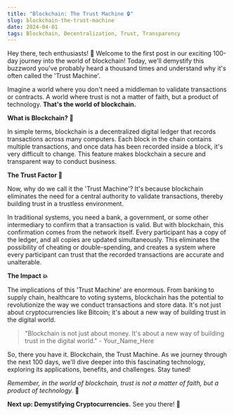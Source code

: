 ```yaml
---
title: "Blockchain: The Trust Machine 🔒"
slug: blockchain-the-trust-machine
date: 2024-04-01
tags: Blockchain, Decentralization, Trust, Transparency
---
```


Hey there, tech enthusiasts! 🙌 Welcome to the first post in our exciting 100-day journey into the world of blockchain! Today, we'll demystify this buzzword you've probably heard a thousand times and understand why it's often called the 'Trust Machine'. 

Imagine a world where you don't need a middleman to validate transactions or contracts. A world where trust is not a matter of faith, but a product of technology. **That's the world of blockchain.**

**What is Blockchain? 🤔**

In simple terms, blockchain is a decentralized digital ledger that records transactions across many computers. Each block in the chain contains multiple transactions, and once data has been recorded inside a block, it's very difficult to change. This feature makes blockchain a secure and transparent way to conduct business.

**The Trust Factor 🤝**

Now, why do we call it the 'Trust Machine'? It's because blockchain eliminates the need for a central authority to validate transactions, thereby building trust in a trustless environment.

In traditional systems, you need a bank, a government, or some other intermediary to confirm that a transaction is valid. But with blockchain, this confirmation comes from the network itself. Every participant has a copy of the ledger, and all copies are updated simultaneously. This eliminates the possibility of cheating or double-spending, and creates a system where every participant can trust that the recorded transactions are accurate and unalterable.

**The Impact 💥**

The implications of this 'Trust Machine' are enormous. From banking to supply chain, healthcare to voting systems, blockchain has the potential to revolutionize the way we conduct transactions and store data. It's not just about cryptocurrencies like Bitcoin; it's about a new way of building trust in the digital world.

> "Blockchain is not just about money. It's about a new way of building trust in the digital world." - Your_Name_Here

So, there you have it. Blockchain, the Trust Machine. As we journey through the next 100 days, we'll dive deeper into this fascinating technology, exploring its applications, benefits, and challenges. Stay tuned!

*Remember, in the world of blockchain, trust is not a matter of faith, but a product of technology.* 🚀

**Next up: Demystifying Cryptocurrencies.** See you there! 👋
